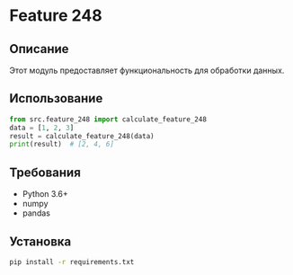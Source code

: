 # Feature 248
## Описание
Этот модуль предоставляет функциональность для обработки данных.
## Использование
```python
from src.feature_248 import calculate_feature_248
data = [1, 2, 3]
result = calculate_feature_248(data)
print(result)  # [2, 4, 6]
```
## Требования
- Python 3.6+
- numpy
- pandas
## Установка
```bash
pip install -r requirements.txt
```